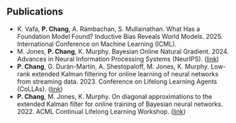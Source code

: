 # 


## Publications

- K. Vafa, **P. Chang**, A. Rambachan, S. Mullainathan. What Has a Foundation Model Found? Inductive Bias Reveals World Models. 2025. International Conference on Machine Learning (ICML).
- M. Jones, **P. Chang**, K. Murphy. Bayesian Online Natural Gradient. 2024. Advances in Neural Information Processing Systems (NeurIPS). ([link](https://arxiv.org/abs/2405.19681))
- **P. Chang**, G. Durán-Martín, A. Shestopaloff, M. Jones, K. Murphy. Low-rank extended Kalman filtering for online learning of neural networks from streaming data. 2023. Conference on Lifelong Learning Agents (CoLLAs). ([link](https://arxiv.org/abs/2305.19535))
- **P. Chang**, M. Jones, K. Murphy. On diagonal approximations to the extended Kalman filter for online training of Bayesian neural networks. 2022. ACML Continual Lifelong Learning Workshop. ([link](https://openreview.net/pdf?id=asgeEt25kk))

<!-- ## Research Assistant

- S. Mullainathan, A. Rambachan. From Predictive Algorithms to Automatic Generation of Anomalies. 2023. Working Paper. ([link](https://papers.ssrn.com/sol3/papers.cfm?abstract_id=4443738)) -->
